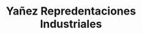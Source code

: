 ---
title: "Yañez Repredentaciones Industriales"
url: /toluca/yanez-repredentaciones-industriales/
shop: comercio
---